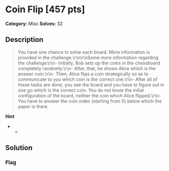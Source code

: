 # Coin Flip [457 pts]

**Category:** Misc
**Solves:** 32

## Description
>You have one chance to solve each board. More information is provided in the challenge.\r\n\r\nSome more information regarding the challenge:\r\n- Initially, Bob sets up the coins in the chessboard completely randomly.\r\n- After, that, he shows Alice which is the answer coin.\r\n- Then, Alice flips a coin strategically so as to communicate to you which coin is the correct one.\r\n- After all of these tasks are done, you see the board and you have to figure out in one go which is the correct coin. You do not know the initial configuration of the board, neither the coin which Alice flipped.\r\n- You have to answer the coin index (starting from 0) below which the paper is there.

**Hint**
* -

## Solution

### Flag

